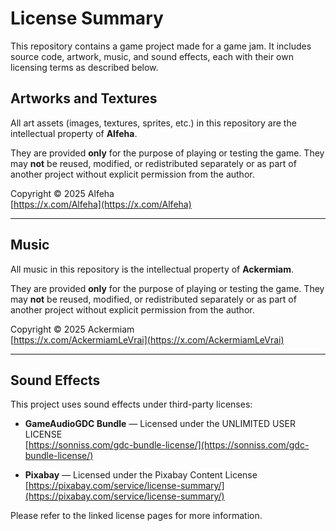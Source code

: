 # License Summary

This repository contains a game project made for a game jam. It includes source code, artwork, music, and sound effects, each with their own licensing terms as described below.

## Artworks and Textures

All art assets (images, textures, sprites, etc.) in this repository are the intellectual property of **Alfeha**.

They are provided **only** for the purpose of playing or testing the game. They may **not** be reused, modified, or redistributed separately or as part of another project without explicit permission from the author.

Copyright © 2025 Alfeha  
[https://x.com/Alfeha](https://x.com/Alfeha)

---

## Music

All music in this repository is the intellectual property of **Ackermiam**.

They are provided **only** for the purpose of playing or testing the game. They may **not** be reused, modified, or redistributed separately or as part of another project without explicit permission from the author.

Copyright © 2025 Ackermiam  
[https://x.com/AckermiamLeVrai](https://x.com/AckermiamLeVrai)

---

## Sound Effects

This project uses sound effects under third-party licenses:

- **GameAudioGDC Bundle** — Licensed under the UNLIMITED USER LICENSE  
  [https://sonniss.com/gdc-bundle-license/](https://sonniss.com/gdc-bundle-license/)

- **Pixabay** — Licensed under the Pixabay Content License  
  [https://pixabay.com/service/license-summary/](https://pixabay.com/service/license-summary/)

Please refer to the linked license pages for more information.